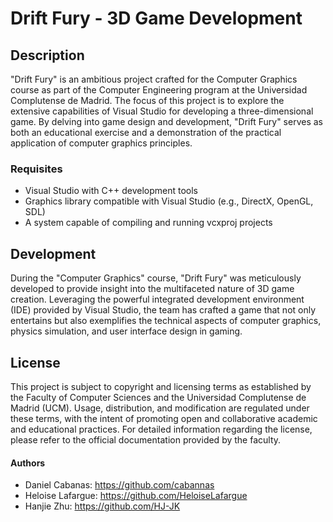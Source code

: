 # Drift Fury - 3D Game Development

## Description
"Drift Fury" is an ambitious project crafted for the Computer Graphics course as part of the Computer Engineering program at the Universidad Complutense de Madrid. The focus of this project is to explore the extensive capabilities of Visual Studio for developing a three-dimensional game. By delving into game design and development, "Drift Fury" serves as both an educational exercise and a demonstration of the practical application of computer graphics principles.

### Requisites
- Visual Studio with C++ development tools
- Graphics library compatible with Visual Studio (e.g., DirectX, OpenGL, SDL)
- A system capable of compiling and running vcxproj projects

## Development
During the "Computer Graphics" course, "Drift Fury" was meticulously developed to provide insight into the multifaceted nature of 3D game creation. Leveraging the powerful integrated development environment (IDE) provided by Visual Studio, the team has crafted a game that not only entertains but also exemplifies the technical aspects of computer graphics, physics simulation, and user interface design in gaming.

## License
This project is subject to copyright and licensing terms as established by the Faculty of Computer Sciences and the Universidad Complutense de Madrid (UCM). Usage, distribution, and modification are regulated under these terms, with the intent of promoting open and collaborative academic and educational practices. For detailed information regarding the license, please refer to the official documentation provided by the faculty.

#### Authors
- Daniel Cabanas: https://github.com/cabannas
- Heloise Lafargue: https://github.com/HeloiseLafargue
- Hanjie Zhu: https://github.com/HJ-JK